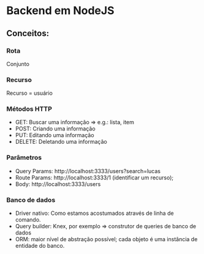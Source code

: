# Backend em NodeJS

## Conceitos:

### Rota
  Conjunto

### Recurso
  Recurso = usuário

### Métodos HTTP
  - GET: Buscar uma informação => e.g.: lista, item
  - POST: Criando uma informação
  - PUT: Editando uma informação
  - DELETE: Deletando uma informação

### Parâmetros
  - Query Params: http://localhost:3333/users?search=lucas
  - Route Params: http://localhost:3333/1 (identificar um recurso);
  - Body: http://localhost:3333/users

### Banco de dados
  - Driver nativo: Como estamos acostumados através de linha de comando.
  - Query builder: Knex, por exemplo => construtor de queries de banco de dados
  - ORM: maior nível de abstração possível; cada objeto é uma instância de entidade do banco.